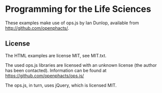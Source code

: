 # Programming for the Life Sciences

These examples make use of ops.js by Ian Dunlop, available from http://github.com/openphacts/.

## License

The HTML examples are license MIT, see MIT.txt.

The used ops.js libraries are licensed with an unknown license (the author has been contacted).
Information can be found at https://github.com/openphacts/ops.js/

The ops.js, in turn, uses jQuery, which is licensed MIT.
